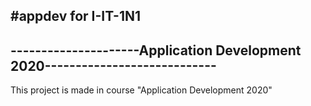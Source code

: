 #appdev for I-IT-1N1
-----------------------------------------------------------------------------
---------------------Application Development 2020----------------------------
-----------------------------------------------------------------------------

This project is made in course "Application Development 2020" 
